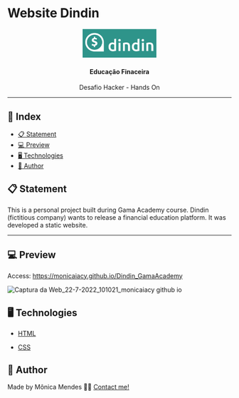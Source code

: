 # Website Dindin

<p align="center"><img alt="Dindin" height="64" src="./img/logo-readme.png"></p>

<h4 align="center">Educação Finaceira</h4>

  <p align="center">Desafio Hacker - Hands On  </p>


<hr>

## 📕 Index


* [📋 Statement](#📋-Statement)
* [:computer: Preview](#:computer:-Preview)
* [🖥 Technologies](#🖥-Technologies)
* [📝 Author](#📝-Author)


## 📋 Statement

<p align="left">   This is a personal project built during Gama Academy course. Dindin (fictitious company) wants to release a financial education platform. It was developed a static website. </p>

<hr>

## :computer: Preview

Access: https://monicaiacy.github.io/Dindin_GamaAcademy

![Captura da Web_22-7-2022_101021_monicaiacy github io](https://user-images.githubusercontent.com/73076957/180446093-b2263858-efb2-4245-859f-29fabd9d0f0f.jpeg)



## 🖥 Technologies

- <a href="https://www.w3schools.com/html/">HTML</a>

- <a href="https://www.w3schools.com/css/default.asp">CSS</a>


## 📝 Author

Made by Mônica Mendes 👋🏻 [Contact me!](https://www.linkedin.com/in/monicaiacy/)
